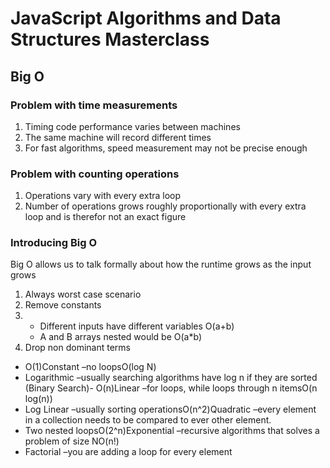 # JavaScript Algorithms and Data Structures Masterclass

## Big O
### Problem with time measurements
1. Timing code performance varies between machines
2. The same machine will record different times
3. For fast algorithms, speed measurement may not be precise enough

### Problem with counting operations
1. Operations vary with every extra loop
2. Number of operations grows roughly proportionally with every extra loop and is therefor not an exact figure

### Introducing Big O
Big O allows us to talk formally about how the runtime grows as the input grows

1. Always worst case scenario
2. Remove constants
3. - Different inputs have different variables O(a+b)
   - A and B arrays nested would be O(a*b)
4. Drop non dominant terms

- O(1)Constant –no loopsO(log N)
- Logarithmic –usually searching algorithms have log n if they are sorted (Binary Search)- O(n)Linear –for loops, while loops through n itemsO(n log(n))
- Log Linear –usually sorting operationsO(n^2)Quadratic –every element in a collection needs to be compared to ever other element.
- Two nested loopsO(2^n)Exponential –recursive algorithms that solves a problem of size NO(n!)
- Factorial –you are adding a loop for every element